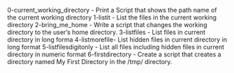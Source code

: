 0-current_working_directory - Print a Script that shows the path name of the current working directory
1-listit - List the files in the current working directory
2-bring_me_home - Write a script that changes the working directory to the user’s home directory.
3-listfiles - List files in current directory in long forma
4-listmorefile- List hidden files in current directory in long format
5-listfilesdigitonly - List all files including hidden files in current directory in numeric format
6-firstdirectory - Create a script that creates a directory named My First Directory in the /tmp/ directory.
